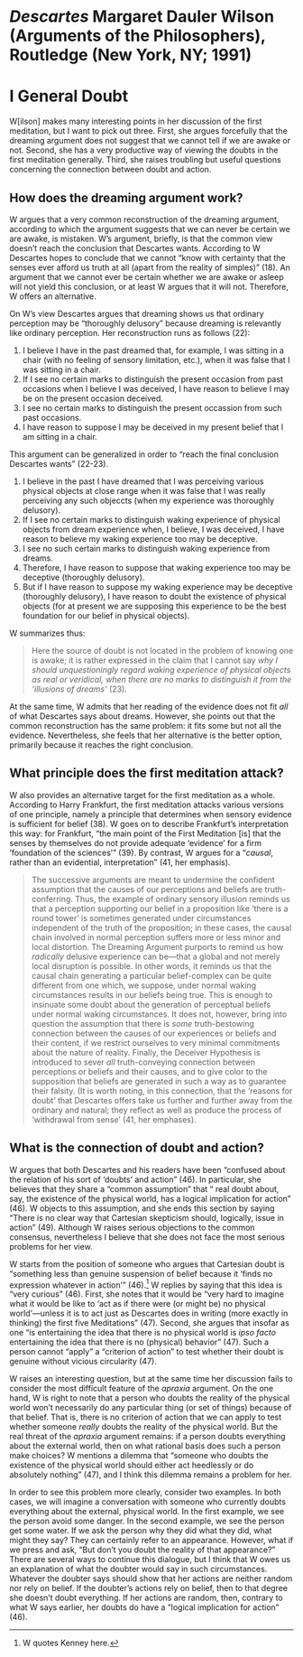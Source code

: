 # *Descartes* Margaret Dauler Wilson (Arguments of the Philosophers), Routledge (New York, NY; 1991)

# I General Doubt

W[ilson] makes many interesting points in her discussion of the first meditation, but I want to pick out three. First, she argues forcefully that the dreaming argument does not suggest that we cannot tell if we are awake or not. Second, she has a very productive way of viewing the doubts in the first meditation generally. Third, she raises troubling but useful questions concerning the connection between doubt and action.


## How does the dreaming argument work?

W argues that a very common reconstruction of the dreaming argument, according to which the argument suggests that we can never be certain we are awake, is mistaken. W’s argument, briefly, is that the common view doesn’t reach the conclusion that Descartes wants. According to W Descartes hopes to conclude that we cannot “know with certainty that the senses ever afford us truth at all (apart from the reality of simples)” (18). An argument that we cannot ever be certain whether we are awake or asleep will not yield this conclusion, or at least W argues that it will not. Therefore, W offers an alternative.

On W’s view Descartes argues that dreaming shows us that ordinary perception may be “thoroughly delusory” because dreaming is relevantly like ordinary perception. Her reconstruction runs as follows (22):

1. I believe I have in the past dreamed that, for example, I was sitting in a chair (with no feeling of sensory limitation, etc.), when it was false that I was sitting in a chair.
1. If I see no certain marks to distinguish the present occasion from past occasions when I believe I was deceived, I have reason to believe I may be on the present occasion deceived.
1. I see no certain marks to distinguish the present occassion from such past occasions.
1. I have reason to suppose I may be deceived in my present belief that I am sitting in a chair.

This argument can be generalized in order to “reach the final conclusion Descartes wants” (22-23).

1. I believe in the past I have dreamed that I was perceiving various physical objects at close range when it was false that I was really perceiving any such objeccts (when my experience was thoroughly delusory).
1. If I see no certain marks to distinguish waking experience of physical objects from dream experience when, I believe, I was deceived, I have reason to believe my waking experience too may be deceptive.
1. I see no such certain marks to distinguish waking experience from dreams.
1. Therefore, I have reason to suppose that waking experience too may be deceptive (thoroughly delusory).
1. But if I have reason to suppose my waking experience may be deceptive (thoroughly delusory), I have reason to doubt the existence of physical objects (for at present we are supposing this experience to be the best foundation for our belief in physical objects).

W summarizes thus:

> Here the source of doubt is not located in the problem of knowing one is awake; it is rather expressed in the claim that I cannot say *why I should unquestioningly regard waking experience of physical objects as real or veridical, when there are no marks to distinguish it from the ‘illusions of dreams’* (23).

At the same time, W admits that her reading of the evidence does not fit *all* of what Descartes says about dreams. However, she points out that the common reconstruction has the same problem: it fits some but not all the evidence. Nevertheless, she feels that her alternative is the better option, primarily because it reaches the right conclusion.

## What principle does the first meditation attack?

W also provides an alternative target for the first meditation as a whole. According to Harry Frankfurt, the first meditation attacks various versions of one principle, namely a principle that determines when sensory evidence is sufficient for belief (38). W goes on to describe Frankfurt’s interpretation this way: for Frankfurt, “the main point of the First Meditation [is] that the senses by themselves do not provide adequate ‘evidence’ for a firm ‘foundation of the sciences’” (39). By contrast, W argues for a “*causal*, rather than an evidential, interpretation” (41, her emphasis).

> The successive arguments are meant to undermine the confident assumption that the causes of our perceptions and beliefs are truth-conferring. Thus, the example of ordinary sensory illusion reminds us that a perception supporting our belief in a proposition like ‘there is a round tower’ is sometimes generated under circumstances independent of the truth of the proposition; in these cases, the causal chain involved in normal perception suffers more or less minor and local distortion. The Dreaming Argument purports to remind us how *radically* delusive experience can be—that a global and not merely local disruption is possible. In other words, it reminds us that the causal chain generating a particular belief-complex can be quite different from one which, we suppose, under normal waking circumstances results in our beliefs being true. This is enough to insinuate some doubt about the generation of perceptual beliefs under normal waking circumstances. It does not, however, bring into question the assumption that there is *some* truth-bestowing connection between the causes of our experiences or beliefs and their content, if we restrict ourselves to very minimal commitments about the nature of reality. Finally, the Deceiver Hypothesis is introduced to sever *all* truth-conveying connection between perceptions or beliefs and their causes, and to give color to the supposition that beliefs are generated in such a way as to guarantee their falsity. (It is worth noting, in this connection, that the ‘reasons for doubt’ that Descartes offers take us further and further away from the ordinary and natural; they reflect as well as produce the process of ‘withdrawal from sense’ (41, her emphases).

## What is the connection of doubt and action?

W argues that both Descartes and his readers have been “confused about the relation of his sort of ‘doubts’ and action” (46). In particular, she believes that they share a “common assumption” that “ real doubt about, say, the existence of the physical world, has a logical implication for action” (46). W objects to this assumption, and she ends this section by saying “There is no clear way that Cartesian skepticism should, logically, issue in action” (49). Although W raises serious objections to the common consensus, nevertheless I believe that she does not face the most serious problems for her view.

W starts from the position of someone who argues that Cartesian doubt is “something less than genuine suspension of belief because it ‘finds no expression whatever in action’” (46).[^1] W replies by saying that this idea is “very curious” (46). First, she notes that it would be “very hard to imagine what it would be like to ‘act as if there were (or might be) no physical world’—unless it is to act just as Descartes does in writing (more exactly in thinking) the first five Meditations” (47). Second, she argues that insofar as one “is entertaining the idea that there is no physical world is *ipso facto* entertaining the idea that there is no (physical) behavior” (47). Such a person cannot “apply” a “criterion of action” to test whether their doubt is genuine without vicious circularity (47).

W raises an interesting question, but at the same time her discussion fails to consider the most difficult feature of the *apraxia* argument. On the one hand, W is right to note that a person who doubts the reality of the physical world won’t necessarily do any particular thing (or set of things) because of that belief. That is, there is no criterion of action that we can apply to test whether someone *really* doubts the reality of the physical world. But the real threat of the *apraxia* argument remains: if a person doubts everything about the external world, then on what rational basis does such a person make choices? W mentions a dilemma that “someone who doubts the existence of the physical world should either act heedlessly or do absolutely nothing” (47), and I think this dilemma remains a problem for her.

In order to see this problem more clearly, consider two examples. In both cases, we will imagine a conversation with someone who currently doubts everything about the external, physical world. In the first example, we see the person avoid some danger. In the second example, we see the person get some water. If we ask the person why they did what they did, what might they say? They can certainly refer to an appearance. However, what if we press and ask, “But don’t you doubt the reality of that appearance?” There are several ways to continue this dialogue, but I think that W owes us an explanation of what the doubter would say in such circumstances. Whatever the doubter says should show that her actions are neither random nor rely on belief. If the doubter’s actions rely on belief, then to that degree she doesn’t doubt everything. If her actions are random, then, contrary to what W says earlier, her doubts do have a “logical implication for action” (46).

[^1]: W quotes Kenney here.

